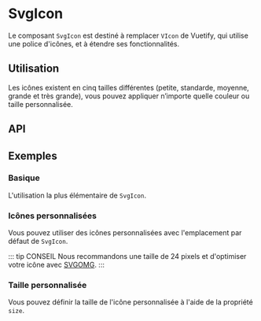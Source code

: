 # SvgIcon

Le composant `SvgIcon` est destiné à remplacer `VIcon` de Vuetify, qui utilise une police d'icônes, et à étendre ses fonctionnalités.

## Utilisation

Les icônes existent en cinq tailles différentes (petite, standarde, moyenne, grande et très grande), vous pouvez appliquer n’importe quelle couleur ou taille personnalisée.

<Example value="fr/svg-icon/base" />

## API

<API
  :component="{
    'props': [
      {
        name: 'color',
        default: `'currentColor'`,
        type: 'chaîne de caractères',
        description: 'Couleur de l\'icône (couleur CSS).'
      },
      {
        name: 'icon',
        default: 'indéfini',
        type: 'chaîne de caractères',
        description: 'Définit l\'icône.'
      },
      {
        name: 'large',
        default: 'faux',
        type: 'booléen',
        description: 'Définit la taille de l\’icône à __1.85em__.'
      },
      {
        name: 'medium',
        default: 'faux',
        type: 'booléen',
        description: 'Définit la taille de l\’icône à __1.5em__.'
      },
      {
        name: 'size',
        default: 'faux',
        type: 'booléen',
        description: 'Définit la taille de l\'icône avec une valeur CSS.'
      },
      {
        name: 'small',
        default: 'faux',
        type: 'booléen',
        description: 'Définit la taille de l\’icône à __1em__.'
      },
      {
        name: 'x-large',
        default: 'faux',
        type: 'booléen',
        description: 'Définit la taille de l\’icône à __2.25em__.'
      }
    ],
    'slots': [
      {
        'name': 'défaut',
        'description': 'Emplacement Vue par défaut. Mettez du SVG pour une icône personnalisée.'
      }
    ]
  }"
/>

## Exemples

### Basique

L'utilisation la plus élémentaire de `SvgIcon`.

<Example value="common/svg-icon/simple" />

### Icônes personnalisées

Vous pouvez utiliser des icônes personnalisées avec l'emplacement par défaut de `SvgIcon`.

<Example value="common/svg-icon/custom" />

::: tip CONSEIL
Nous recommandons une taille de 24 pixels et d'optimiser votre icône avec [SVGOMG](https://jakearchibald.github.io/svgomg/).
:::

### Taille personnalisée

Vous pouvez définir la taille de l'icône personnalisée à l'aide de la propriété `size`.

<Example value="common/svg-icon/custom-size" />

